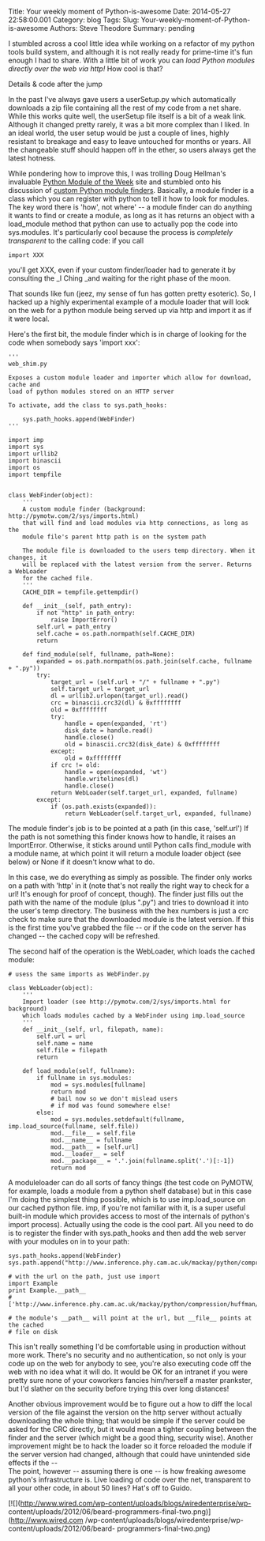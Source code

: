 Title: Your weekly moment of Python-is-awesome
Date: 2014-05-27 22:58:00.001
Category: blog
Tags: 
Slug: Your-weekly-moment-of-Python-is-awesome
Authors: Steve Theodore
Summary: pending

I stumbled across a cool little idea while working on a refactor of my python
tools build system, and although it is not really ready for prime-time it's
fun enough I had to share.  With a little bit of work you can _load Python
modules directly over the web via http!_  How cool is that?  
  
Details  &amp; code after the jump  
  
  
  
In the past I've always gave users a userSetup.py which automatically
downloads a zip file containing all the rest of my code from a net share.
While this works quite well, the userSetup file itself is a bit of a weak
link. Although it changed pretty rarely, it was a bit more complex than I
liked. In an ideal world, the user setup would be just a couple of lines,
highly resistant to breakage and easy to leave untouched for months or years.
All the changeable stuff should happen off in the ether, so users always get
the latest hotness.  
  
While pondering how to improve this, I was trolling Doug Hellman's invaluable
[Python Module of the Week](http://pymotw.com/2/) site and stumbled onto his
discussion of [custom Python module
finders](http://pymotw.com/2/sys/imports.html). Basically, a module finder is
a class which you can register with python to tell it how to look for modules.
The key word there is 'how', not where' -- a module finder can do anything it
wants to find or create a module, as long as it has returns an object with a
load_module method that python can use to actually pop the code into
sys.modules. It's particularly cool because the process is _completely
transparent_ to the calling code: if you call  
  
`import XXX`  
  
you'll get XXX, even if your custom finder/loader had to generate it by
consulting the _I Ching _and waiting for the right phase of the moon.  
  
That sounds like fun (jeez, my sense of fun has gotten pretty esoteric). So, I
hacked up a highly experimental example of a module loader that will look on
the web for a python module being served up via http and import it as if it
were local.  
  
 Here's the first bit, the module finder which is in charge of looking for the
code when somebody says 'import xxx':  
  

    
    
      
    '''  
    web_shim.py  
      
    Exposes a custom module loader and importer which allow for download, cache and  
    load of python modules stored on an HTTP server  
      
    To activate, add the class to sys.path_hooks:  
      
        sys.path_hooks.append(WebFinder)  
    '''  
      
    import imp  
    import sys  
    import urllib2  
    import binascii  
    import os  
    import tempfile  
      
      
    class WebFinder(object):  
        '''  
        A custom module finder (background: http://pymotw.com/2/sys/imports.html)  
        that will find and load modules via http connections, as long as the  
        module file's parent http path is on the system path  
      
        The module file is downloaded to the users temp directory. When it changes, it  
        will be replaced with the latest version from the server. Returns a WebLoader  
        for the cached file.  
        '''  
        CACHE_DIR = tempfile.gettempdir()  
      
        def __init__(self, path_entry):  
            if not "http" in path_entry:  
                raise ImportError()  
            self.url = path_entry  
            self.cache = os.path.normpath(self.CACHE_DIR)  
            return  
      
        def find_module(self, fullname, path=None):  
            expanded = os.path.normpath(os.path.join(self.cache, fullname + ".py"))  
            try:  
                target_url = (self.url + "/" + fullname + ".py")  
                self.target_url = target_url  
                dl = urllib2.urlopen(target_url).read()  
                crc = binascii.crc32(dl) & 0xffffffff  
                old = 0xffffffff  
                try:  
                    handle = open(expanded, 'rt')  
                    disk_date = handle.read()  
                    handle.close()  
                    old = binascii.crc32(disk_date) & 0xffffffff  
                except:  
                    old = 0xffffffff  
                if crc != old:  
                    handle = open(expanded, 'wt')  
                    handle.writelines(dl)  
                    handle.close()  
                return WebLoader(self.target_url, expanded, fullname)  
            except:  
                if (os.path.exists(expanded)):  
                    return WebLoader(self.target_url, expanded, fullname)  
      
    

  
 The module finder's job is to be pointed at a path (in this case, 'self.url')
If the path is not something this finder knows how to handle, it raises an
ImportError. Otherwise, it sticks around until Python calls find_module with a
module name, at which point it will return a module loader object (see below)
or None if it doesn't know what to do.  
  
In this case, we do everything as simply as possible. The finder only works on
a path with 'http' in it (note that's not really the right way to check for a
url! It's enough for proof of concept, though). The finder just fills out the
path with the name of the module (plus ".py") and tries to download it into
the user's temp directory. The business with the hex numbers is just a crc
check to make sure that the downloaded module is the latest version. If this
is the first time you've grabbed the file -- or if the code on the server has
changed  \-- the cached copy will be refreshed.  
  
The second half of the operation is the WebLoader, which loads the cached
module:  
  

    
    
      
    # usess the same imports as WebFinder.py  
      
    class WebLoader(object):  
        '''  
        Import loader (see http://pymotw.com/2/sys/imports.html for background)  
        which loads modules cached by a WebFinder using imp.load_source  
        '''  
        def __init__(self, url, filepath, name):  
            self.url = url  
            self.name = name  
            self.file = filepath  
            return  
      
        def load_module(self, fullname):  
            if fullname in sys.modules:  
                mod = sys.modules[fullname]  
                return mod  
                # bail now so we don't mislead users  
                # if mod was found somewhere else!  
            else:  
                mod = sys.modules.setdefault(fullname, imp.load_source(fullname, self.file))  
                mod.__file__ = self.file  
                mod.__name__ = fullname  
                mod.__path__ = [self.url]  
                mod.__loader__ = self  
                mod.__package__ = '.'.join(fullname.split('.')[:-1])  
                return mod  
    

  
A moduleloader can do all sorts of fancy things (the test code on PyMOTW, for
example, loads a module from a python shelf database) but in this case I'm
doing the simplest thing possible, which is to use imp.load_source on our
cached python file. imp, if you're not familiar with it, is a super useful
built-in module which provides access to most of the internals of python's
import process). Actually using the code is the cool part. All you need to do
is to register the finder with sys.path_hooks and then add the web server with
your modules on in to your path:  
  

    
    
      
    sys.path_hooks.append(WebFinder)  
    sys.path.append("http://www.inference.phy.cam.ac.uk/mackay/python/compression/huffman")  
      
    # with the url on the path, just use import  
    import Example  
    print Example.__path__  
    #['http://www.inference.phy.cam.ac.uk/mackay/python/compression/huffman/Example.py']  
      
    # the module's __path__ will point at the url, but __file__ points at the cached  
    # file on disk  
    

  
This isn't really something I'd be comfortable using in production without
more work.  There's no security and no authentication, so not only is your
code up on the web for anybody to see, you're also executing code off the web
with no idea what it will do. It would be OK for an intranet if you were
pretty sure none of your coworkers fancies him/herself a master prankster, but
I'd slather on the security before trying this over long distances!  
  
Another obvious improvement would be to figure out a how to diff the local
version of the file against the version on the http server without actually
downloading the whole thing; that would be simple if the server could be asked
for the CRC directly, but it would mean a tighter coupling between the finder
and the server (which might be a good thing, security wise).  Another
improvement might be to hack the loader so it force reloaded the module if the
server version had changed, although that could have unintended side effects
if the --  
 The point, however -- assuming there is one --  is how freaking awesome
python's infrastructure is. Live loading of code over the net, transparent to
all your other code, in about 50 lines?  Hat's off to Guido.  

[![](http://www.wired.com/wp-content/uploads/blogs/wiredenterprise/wp-
content/uploads/2012/06/beard-programmers-final-two.png)](http://www.wired.com
/wp-content/uploads/blogs/wiredenterprise/wp-content/uploads/2012/06/beard-
programmers-final-two.png)


